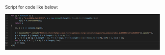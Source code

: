 Script for code like below:

![IMAGE_DESCRIPTION](https://github.com/xd43D41U5x/Scripts/blob/master/js_swap/images/image.png?raw=true)
